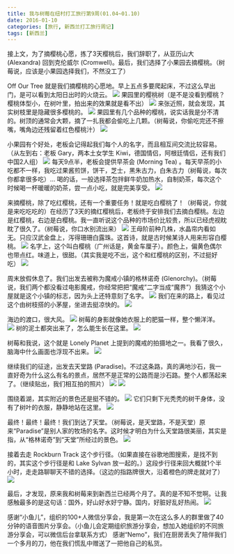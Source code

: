 ```yaml
---
title: 我与树莓在纽村打工旅行第9周(01.04~01.10)
date: 2016-01-10
categories: [旅行, 新西兰打工旅行周记]
tags: [新西兰]    
---
```






接上文，为了摘樱桃心愿，拣了3天樱桃后，我们辞职了，从亚历山大 (Alexandra) 回到克伦威尔 (Cromwell)。最后，我们选择了小果园去摘樱桃。（树莓说，应该是小果园选择我们，不然没工了）

Off Our Tree 就是我们摘樱桃的心愿地。早上五点多要爬起床，不过这么早出门，是可以看到太阳日出时的火烧云。
![](/event/2016_01_10_p1.jpg)
果园里的樱桃树（是不是没看到樱桃？樱桃体型小，在树叶里，拍出来的效果就是看不出）
![](/event/2016_01_10_p2.jpg)
来张近照，就会发现，其实树枝里是隐藏很多樱桃的。
![](/event/2016_01_10_p3.jpg)
果园里有几个品种的樱桃，说实话我是分不清的。树顶的通常会大颗，摘了一扎我都会偷吃上几颗。（树莓说，你偷吃完还不擦嘴，嘴角边还残留着红色樱桃汁）
![](/event/2016_01_10_p4.jpg)

小果园有个好处，老板会记得起我们每个人的名字，而且相互间交流比较容易。（从左到右：老板 Gary，两本土女学生 Kiwi，德国情侣，阿根廷情侣，还有我们中国2人组）
![](/event/2016_01_10_p5.jpg)
每天9点半，老板会提供早茶会 (Morning Tea) 。每天早茶的小吃都不一样，我吃过果酱煎饼，饼干，芝士，黑朱古力，白朱古力（树莓说，每次你都拿很多吃）... 喝的话，一般选择茶包拌鲜牛奶加热水，自制奶茶，每次这个时候喝一杯暖暖的奶茶，尝一点小吃，就是完美享受。
![](/event/2016_01_10_p6.jpg)

来摘樱桃，除了吃红樱桃，还有一个重要任务！就是吃白樱桃了！（树莓说，你就是来吃吃吃的）在经历了3天的摘红樱桃后，老板终于安排我们去摘白樱桃。左边是红樱桃，右边是白樱桃。我一直听说这个品种的市场价比较贵，所以已经虎视眈眈了很久了。（树莓说，你口水别流出来）
![](/event/2016_01_10_p7.jpg)
王母阶前种几株，水晶帘内看如无。只应汉武金盘上，泻得珊珊白露珠。这首诗，就是古时候某诗人用来形容白樱桃。
![](/event/2016_01_10_p8.jpg)
名字上，这个叫白樱桃（广州话是，黄金车厘子）。颜色上，偏黄色偶尔也带点红。味道上，很甜。（其实我是吃不出，这个和红樱桃的区别，不过挺好吃）
![](/event/2016_01_10_p9.jpg)

周末放假休息了。我们出发去被称为魔戒小镇的格林诺奇 (Glenorchy)。（树莓说，我们两个都没看过电影魔戒，你经常把把“魔戒”二字当成“魔界”）我猜这个小屋就是这个小镇的标志，因为头上还特意刻了名字。
![](/event/2016_01_10_p11.jpg)
我们在来的路上，看见过这个由树枝搭的小茅屋，坐进去挺凉快的。
![](/event/2016_01_10_p10.jpg)

海边的渡口，很大风。
![](/event/2016_01_10_p12.jpg)
树莓的身影就像她衣服上的肥猫一样，整个懒洋洋。
![](/event/2016_01_10_p13.jpg)
树的泥土都突出来了，怎么能生长在这里。
![](/event/2016_01_10_p14.jpg)

树莓和我说，这个就是 Lonely Planet 上提到的魔戒的拍摄地之一。我看了很久，脑海中什么画面也浮现不出来。
![](/event/2016_01_10_p15.jpg)

继续我们的征途，出发去天堂路 (Paradise)。不过这条路，真的满地沙石，我一直好奇为什么这么有名的景点，居然不是正常的公路而是沙石路。整个人都荡起来了。（继续贴出，我们相互拍的照片）
![](/event/2016_01_10_p16.jpg)
![](/event/2016_01_10_p17.jpg)

围绕着湖，其实附近的景色还是挺不错的。
![](/event/2016_01_10_p18.jpg)
它们只剩下光秃秃的树干身体，没有了树叶的衣服，静静地站在这里。
![](/event/2016_01_10_p19.jpg)

最终！最终！最终！我们到达了天堂。（树莓说，是天堂路，不是天堂）原来“Paradise”是别人家的牧场的名字。这时候才明白为什么天堂路很美丽，其实是指，从“格林诺奇”到“天堂”所经过的景色。
![](/event/2016_01_10_p20.jpg)

接着去走 Rockburn Track 这个步行径。（如果直接在谷歌地图搜索，是找不到的，其实这个步行径是和 Lake Sylvan 放一起的。）这段步行径来回大概就1个半小时，走走路聊聊天不错的选择。（这边的指路牌很大，沿着橙色的牌走就对了）
![](/event/2016_01_10_p22.jpg)

最后，才发现，原来我和树莓来到新西兰已经两个月了。真的是不知不觉啊。让我感触最多的是这句话：国外，好山好水好宁静。国内，好脏好乱好热闹。
![](/event/2016_01_10_p21.jpg)

感谢“小鱼儿”，组织的100+人微信分享会，我是第一次在这么多人的群里做了40分钟的语音图片分享会。（小鱼儿会定期组织旅游分享会，想加入她组织的不同旅游分享会，可以微信后台拿联系方式）
感谢“Nemo”，我们在厨房丢失了陪伴我们一个多月的刀，他在我们慌乱中赠送了一把他自己的私货。